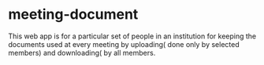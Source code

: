# meeting-document
This web app is for a particular set of people in an institution for keeping the documents used at every meeting by uploading( done only by selected members) and downloading( by all members.
